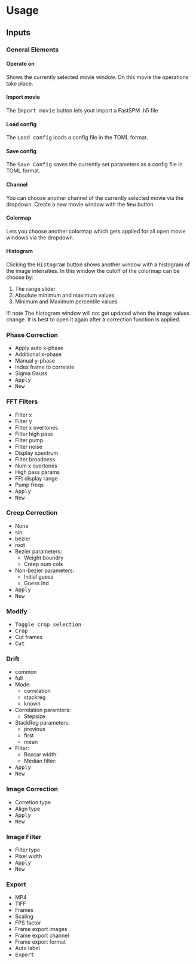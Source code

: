 # Usage

## Inputs

### General Elements

#### Operate on

Shows the currently selected movie window. On this movie the operations take
place.

#### Import movie

The <kbd>Import movie</kbd> button lets yout import a FastSPM .h5 file

#### Load config

The <kbd>Load config</kbd> loads a config file in the TOML format.

#### Save config

The <kbd>Save Config</kbd> saves the currently set parameters as a config file
in TOML format.

#### Channel

You can choose another channel of the currently selected movie via the dropdown.
Create a new movie window with the <kbd>New</kbd> button

#### Colormap

Lets you choose another colormap which gets applied for all open movie windows
via the dropdown.

#### Histogram

Clicking the <kbd>Histogram</kbd> button shows another window with a histogram
of the image intensities. In this window the cutoff of the colormap can be
choose by:

1. The range slider
2. Absolute minimum and maximum values
3. Minimum and Maximum percentile values

!!! note The histogram window will not get updated when the image values change.
It is best to open it again after a correction function is applied.

### Phase Correction

- Apply auto x-phase
- Additional x-phase
- Manual y-phase
- Index frame to correlate
- Sigma Gauss
- <kbd>Apply</kbd>
- <kbd>New</kbd>

### FFT Filters

- Filter x
- Filter y
- Filter x overtones
- Filter high pass
- Filter pump
- Filter noise
- Display spectrum
- Filter broadness
- Num x overtones
- High pass params
- FFt display range
- Pump freqs
- <kbd>Apply</kbd>
- <kbd>New</kbd>

### Creep Correction

- None
- sin
- bezier
- root
- Bezier parameters:
  - Weight boundry
  - Creep num cols
- Non-bezier parameters:
  - Initial guess
  - Guess Ind
- <kbd>Apply</kbd>
- <kbd>New</kbd>

### Modify

- <kbd>Toggle crop selection</kbd>
- <kbd>Crop</kbd>
- Cut frames
- <kbd>Cut</kbd>

### Drift

- common
- full
- Mode:
  - correlation
  - stackreg
  - known
- Correlation paramters:
  - Stepsize
- StackReg parameters:
  - previous
  - first
  - mean
- Filter:
  - Boxcar width:
  - Median filter:
- <kbd>Apply</kbd>
- <kbd>New</kbd>

### Image Correction

- Corretion type
- Align type
- <kbd>Apply</kbd>
- <kbd>New</kbd>

### Image Filter

- Filter type
- Pixel width
- <kbd>Apply</kbd>
- <kbd>New</kbd>

### Export

- MP4
- TIFF
- Frames
- Scaling
- FPS factor
- Frame export images
- Frame export channel
- Frame export format
- Auto label
- <kbd>Export</kbd>
